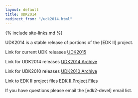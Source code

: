 ```yaml
---
layout: default
title: UDK2014
redirect_from: "/udk2014.html"
---
```

{% include site-links.md %}

UDK2014 is a stable release of portions of the [EDK II] project.
<br>

Link for current UDK releases <a href="{{baseurl}}/udk/udk2015/">UDK2015</a>  

Link for UDK2014 releases <a href="{{baseurl}}/udk2014/Archive/">UDK2014 Archive</a>  

Link for UDK2010 releases <a href="{{wiki}}/UDK2010-Releases" title="UDK2010 Archive ">UDK2010 Archive</a>

Link to EDK II project files <a class="externallink" href="{{edk2files}}/" rel="nofollow" title="{{edk2files}}/">EDK II Project Files</a> 


 

If you have questions please email the [edk2-devel] email list.

